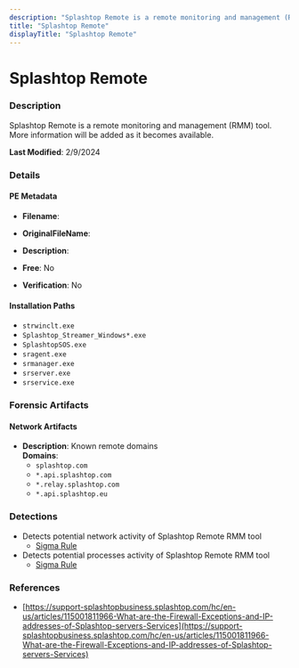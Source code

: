 ```yaml
---
description: "Splashtop Remote is a remote monitoring and management (RMM) tool. More information will be added as it becomes available."
title: "Splashtop Remote"
displayTitle: "Splashtop Remote"
---
```




# Splashtop Remote


### Description

Splashtop Remote is a remote monitoring and management (RMM) tool. More information will be added as it becomes available.



**Last Modified**: 2/9/2024

### Details


#### PE Metadata
- **Filename**: 
- **OriginalFileName**: 
- **Description**: 


- **Free**: No

- **Verification**: No




#### Installation Paths
- `strwinclt.exe`
- `Splashtop_Streamer_Windows*.exe`
- `SplashtopSOS.exe`
- `sragent.exe`
- `srmanager.exe`
- `srserver.exe`
- `srservice.exe`

### Forensic Artifacts




#### Network Artifacts
- **Description**: Known remote domains
<br/>**Domains**:
    - `splashtop.com`
    - `*.api.splashtop.com`
    - `*.relay.splashtop.com`
    - `*.api.splashtop.eu`


### Detections
- Detects potential network activity of Splashtop Remote RMM tool
  - [Sigma Rule](https://github.com/magicsword-io/LOLRMM/blob/main/detections/sigma/splashtop_remote_network_sigma.yml)
- Detects potential processes activity of Splashtop Remote RMM tool
  - [Sigma Rule](https://github.com/magicsword-io/LOLRMM/blob/main/detections/sigma/splashtop_remote_processes_sigma.yml)

### References
- [https://support-splashtopbusiness.splashtop.com/hc/en-us/articles/115001811966-What-are-the-Firewall-Exceptions-and-IP-addresses-of-Splashtop-servers-Services](https://support-splashtopbusiness.splashtop.com/hc/en-us/articles/115001811966-What-are-the-Firewall-Exceptions-and-IP-addresses-of-Splashtop-servers-Services)


